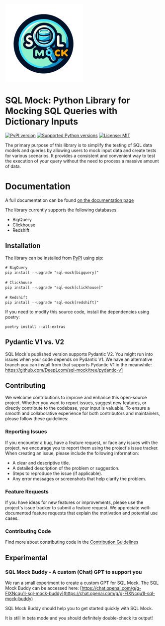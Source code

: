 <img src="./SQLMock_logo.png" alt="SQLMock Logo" width="250"/>

# SQL Mock: Python Library for Mocking SQL Queries with Dictionary Inputs

[![PyPI version](https://img.shields.io/pypi/v/sql-mock.svg)](https://pypi.org/project/sql-mock/)
[![Supported Python versions](https://img.shields.io/pypi/pyversions/sql-mock.svg)](https://pypi.org/project/sql-mock/)
[![License: MIT](https://img.shields.io/badge/license-MIT-blueviolet.svg)](https://github.com/DeepLcom/sql-mock/blob/main/LICENSE)

The primary purpose of this library is to simplify the testing of SQL data models and queries by allowing users to mock input data and create tests for various scenarios. It provides a consistent and convenient way to test the execution of your query without the need to process a massive amount of data.

# Documentation

A full documentation can be found [on the documentation page](https://deeplcom.github.io/sql-mock/)

The library currently supports the following databases.
* BigQuery
* Clickhouse
* Redshift

## Installation

The library can be installed from [PyPI](https://pypi.org/project/sql-mock/) using pip:

```shell
# BigQuery
pip install --upgrade "sql-mock[bigquery]"

# Clickhouse
pip install --upgrade "sql-mock[clickhouse]"

# Redshift
pip install --upgrade "sql-mock[redshift]"
```

If you need to modify this source code, install the dependencies using poetry:

```shell
poetry install --all-extras
```

## Pydantic V1 vs. V2

SQL Mock's published version supports Pydantic V2. You might run into issues when your code depends on Pydantic V1.
We have an alternative branch you can install from that supports Pydantic V1 in the meanwhile: https://github.com/DeepLcom/sql-mock/tree/pydantic-v1


## Contributing

We welcome contributions to improve and enhance this open-source project. Whether you want to report issues, suggest new features, or directly contribute to the codebase, your input is valuable. To ensure a smooth and collaborative experience for both contributors and maintainers, please follow these guidelines:

### Reporting Issues

If you encounter a bug, have a feature request, or face any issues with the project, we encourage you to report them using the project's issue tracker. When creating an issue, please include the following information:

- A clear and descriptive title.
- A detailed description of the problem or suggestion.
- Steps to reproduce the issue (if applicable).
- Any error messages or screenshots that help clarify the problem.

### Feature Requests

If you have ideas for new features or improvements, please use the project's issue tracker to submit a feature request. We appreciate well-documented feature requests that explain the motivation and potential use cases.

### Contributing Code

Find more about contributing code in the [Contribution Guidelines](./CONTRIBUTION.md)

## Experimental

### SQL Mock Buddy - A custom (Chat) GPT to support you

We ran a small experiment to create a custom GPT for SQL Mock.
The SQL Mock Buddy can be accessed here: [https://chat.openai.com/g/g-FIXNcqu1l-sql-mock-buddy](https://chat.openai.com/g/g-FIXNcqu1l-sql-mock-buddy)

SQL Mock Buddy should help you to get started quickly with SQL Mock.

It is still in beta mode and you should definitely double-check its output!
